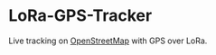 # LoRa-GPS-Tracker
Live tracking on [OpenStreetMap](https://www.openstreetmap.org/) with GPS over LoRa.

